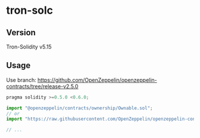 # tron-solc


## Version

Tron-Solidity v5.15

## Usage

Use branch: https://github.com/OpenZeppelin/openzeppelin-contracts/tree/release-v2.5.0

```js
pragma solidity >=0.5.0 <0.6.0;

import "@openzeppelin/contracts/ownership/Ownable.sol";
// or
import "https://raw.githubusercontent.com/OpenZeppelin/openzeppelin-contracts/release-v2.5.0/contracts/ownership/Ownable.sol"

// ...
```
